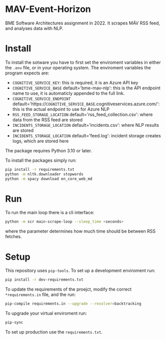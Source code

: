 # MAV-Event-Horizon
BME Software Architectures assignment in 2022. It scrapes MÁV RSS feed, and analyses data with NLP.

# Install

To install the sotware you have to first set the enviroment variables in either the  `.env` file, or in your operating system.
The enviroment variables the program expects are:
* `COGNITIVE_SERVICE_KEY`: this is required, it is an Azure API key
* `COGNITIVE_SERVICE_BASE` default='bme-mav-nlp': this is the API endpoint name to use, it is automaticly appended to the full link.
* `COGNITIVE_SERVICE_ENDPOINT` default='https://`COGNITIVE_SERVICE_BASE`.cognitiveservices.azure.com/': this is the actual endpoint to use for Azure NLP
* `RSS_FEED_STORAGE_LOCATION` default='rss_feed_collection.csv': where data from the RSS feed are stored
* `INCIDENTS_STORAGE_LOCATION` default='incidents.csv': where NLP results are stored
* `INCIDENTS_STORAGE_LOCATION` default='feed.log': incident storage creates logs, which are stored here 

The package requires Python 3.10 or later.

To install the packages simply run:
```bash
pip install -r requirements.txt
python -m nltk.downloader stopwords
python -m spacy download en_core_web_md
```

# Run

To run the main loop there is a cli interface:

```bash
python -m scr main-scrape-loop --sleep_time <seconds>
```
where the parameter determines how much time should be between RSS fetches.



# Setup
This repository uses `pip-tools`. 
To set up a development enviroment run:
```bash
pip install -r dev-requirements.txt
```
To update the requirements of the proejct, modify the correct `*requirements.in` file, and the run:
```bash
pip-compile requirements.in --upgrade --resolver=backtracking
```
To upgrade your virtual enviroment run:
```bash
pip-sync
```
To set up production use the `requirements.txt`.

